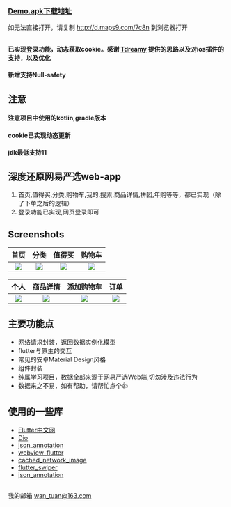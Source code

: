 ### [Demo.apk下载地址](http://d.maps9.com/7c8n) 
如无法直接打开，请复制 http://d.maps9.com/7c8n 到浏览器打开

## 
#### 已实现登录功能，动态获取cookie。感谢 [Tdreamy](https://github.com/Tdreamy) 提供的思路以及对ios插件的支持，以及优化
#### 新增支持Null-safety


## 注意
#### 注意项目中使用的kotlin,gradle版本
#### cookie已实现动态更新
#### jdk最低支持11


## 深度还原网易严选web-app
1. 首页,值得买,分类,购物车,我的,搜索,商品详情,拼团,年购等等，都已实现（除了下单之后的逻辑）
2. 登录功能已实现,网页登录即可


## Screenshots
|         首页         |        分类         |         值得买         |         购物车         |
| :------------------: | :-------------------: | :----------------------: | :----------------------: |
| ![](./screenshot/wechatimg95.jpeg) | ![](./screenshot/wechatimg93.jpeg) | ![](./screenshot/wechatimg94.jpeg) | ![](./screenshot/wechatimg89.jpeg) |

|         个人          |        商品详情        |         添加购物车        |          订单           |
| :-------------------: | :-------------------------: | :----------------------------: | :-------------------------: |
| ![](./screenshot/wechatimg87.jpeg) | ![](./screenshot/wechatimg92.jpg) | ![](./screenshot/wechatimg91.jpg) | ![](./screenshot/wechatimg98.jpeg) |


## 主要功能点
- 网络请求封装，返回数据实例化模型
- flutter与原生的交互
- 常见的安卓Material Design风格
- 组件封装
- 纯属学习项目，数据全部来源于网易严选Web端,切勿涉及违法行为
- 数据来之不易，如有帮助，请帮忙点个👍


## 使用的一些库
- [Flutter中文网](https://flutterchina.club/)
- [Dio](https://pub.flutter-io.cn/packages/dio)
- [json_annotation](https://pub.flutter-io.cn/packages/json_annotation)
- [webview_flutter](https://pub.flutter-io.cn/packages/webview_flutter)
- [cached_network_image](https://pub.flutter-io.cn/packages/cached_network_image)
- [flutter_swiper](https://pub.flutter-io.cn/packages/flutter_swiper)
- [json_annotation](https://pub.flutter-io.cn/packages?q=json_annotation)


##
我的邮箱 wan_tuan@163.com
